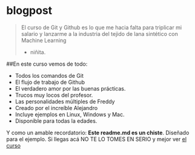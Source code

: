 # blogpost
>El curso de Git y Github es lo que me hacia falta para triplicar mi salario y lanzarme a la industria del tejido de lana sintético con Machine Learning
>- niñita.

##En este curso vemos de todo:
* Todos los comandos de Git
* El flujo de trabajo de Github
* El verdadero amor por las buenas prácticas.
* Trucos muy locos del profesor.
* Las personalidades múltiples de Freddy
* Creado por el increíble Alejandro
* Incluye ejemplos en Linux, Windows y Mac.
* Disponible para todas la edades.

Y como un amable recordatorio: **Este readme.md es un chiste**. Diseñado para el ejemplo. Si llegas acá NO TE LO TOMES EN SERIO y mejor ver [el curso](http://sass "el curso")
